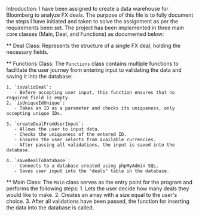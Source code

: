 Introduction:
    I have been assigned to create a data warehouse for Bloomberg to analyze FX deals. The purpose of this file is to fully document the steps I have initiated and taken to solve the assignment as per the requirements been set. The project has been implemented in three main core classes (Main, Deal, and Functions) as documented below:

** Deal Class:
    Represents the structure of a single FX deal, holding the necessary fields.

** Functions Class:
    The `Functions` class contains multiple functions to facilitate the user journey from entering input to validating the data and saving it into the database:
  
    1. `isValidDeal`:
       - Before accepting user input, this function ensures that no required field is empty.
    2. `isUniqueIdUnique`:
       - Takes an ID as a parameter and checks its uniqueness, only accepting unique IDs.

    3. `createDealFromUserInput`:
       - Allows the user to input data.
       - Checks the uniqueness of the entered ID.
       - Ensures the user selects from available currencies.
       - After passing all validations, the input is saved into the database.

    4. `saveDealToDatabase`:
       - Connects to a database created using phpMyAdmin SQL.
       - Saves user input into the "deals" table in the database.

** Main Class:
    The `Main` class serves as the entry point for the program and performs the following steps:
    1. Lets the user decide how many deals they would like to make.
    2. Creates an array with a size equal to the user's choice.
    3. After all validations have been passed, the function for inserting the data into the database is called.

